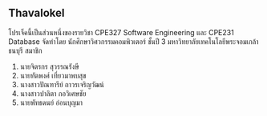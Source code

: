 ## Thavalokel

โปรเจ็คนี้เป็นส่วนหนึ่งของรายวิชา CPE327 Software Engineering และ CPE231 Database จัดทำโดย นักศึกษาวิศวกรรมคอมพิวเตอร์ ชั้นปี 3 มหาวิทยาลัยเทคโนโลยีพระจอมเกล้าธนบุรี
สมาชิก
1. นายจิตรกร สุวรรณรังษี
2. นายทัตพงศ์ เที่ยวมาพบสุข
3. นางสาวปัณฑารีย์ ถาวรเจริญวัฒน์
4. นางสาวปาลิตา กอวิเศษชัย
5. นายพัทธดนย์ อ่อนบุญมา
